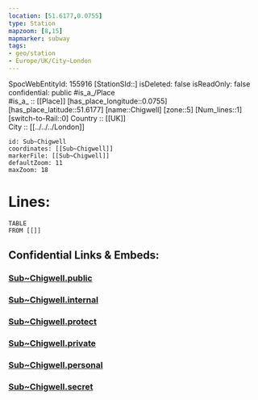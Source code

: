```yaml
---
location: [51.6177,0.0755] 
type: Station 
mapzoom: [8,15] 
mapmarker: subway 
tags:
- geo/station
- Europe/UK/City~London
---
```

SpocWebEntityId: 155916
[StationSId::] 
isDeleted: false
isReadOnly: false
confidential: public
#is_a_/Place  
#is_a_ :: [[Place]] 
[has_place_longitude::0.0755] 
[has_place_latitude::51.6177] 
[name::Chigwell] 
[zone::5] 
[Num_lines::1] 
[switch-to-Rail::0] 
Country :: [[UK]]  
City :: [[../../../London]]  


```leaflet
id: Sub~Chigwell
coordinates: [[Sub~Chigwell]] 
markerFile: [[Sub~Chigwell]] 
defaultZoom: 11 
maxZoom: 18
```


# Lines: 
```dataview
TABLE 
FROM [[]] 
```


## Confidential Links & Embeds: 

### [Sub~Chigwell.public](/_public/\Earth\Continent\Europe\Europe~North\UK\England\Regions~England\London,Greater\cities~GreaterLondon\Underground\StationSub~Chigwell.public.md) 

### [Sub~Chigwell.internal](/_internal/\Earth\Continent\Europe\Europe~North\UK\England\Regions~England\London,Greater\cities~GreaterLondon\Underground\StationSub~Chigwell.internal.md) 

### [Sub~Chigwell.protect](/_protect/\Earth\Continent\Europe\Europe~North\UK\England\Regions~England\London,Greater\cities~GreaterLondon\Underground\StationSub~Chigwell.protect.md) 

### [Sub~Chigwell.private](/_private/\Earth\Continent\Europe\Europe~North\UK\England\Regions~England\London,Greater\cities~GreaterLondon\Underground\StationSub~Chigwell.private.md) 

### [Sub~Chigwell.personal](/_personal/\Earth\Continent\Europe\Europe~North\UK\England\Regions~England\London,Greater\cities~GreaterLondon\Underground\StationSub~Chigwell.personal.md) 

### [Sub~Chigwell.secret](/_secret/\Earth\Continent\Europe\Europe~North\UK\England\Regions~England\London,Greater\cities~GreaterLondon\Underground\StationSub~Chigwell.secret.md)

